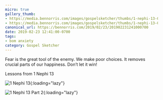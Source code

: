 ```yaml
---
micro: true
gallery_thumb:
- https://media.bennorris.com/images/gospelsketcher/thumbs/1-nephi-13-01.jpg
- https://media.bennorris.com/images/gospelsketcher/thumbs/1-nephi-13-02.jpg
canonical_url: https://bennorris.com/2019/02/23/201902231241000700
date: 2019-02-23 12:41:00-0700
tags:
- bom anxiety
category: Gospel Sketcher
---
```


Fear is the great tool of the enemy. We make poor choices. It removes crucial parts of our happiness. Don’t let it win!

Lessons from 1 Nephi 13

![1 Nephi 13](https://media.bennorris.com/images/gospelsketcher/bom-anxiety-study/1-nephi-13-01.jpg){:loading="lazy"}

![1 Nephi 13 Part 2](https://media.bennorris.com/images/gospelsketcher/bom-anxiety-study/1-nephi-13-02.jpg){:loading="lazy"}
